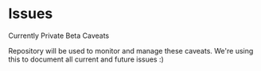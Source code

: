 # Issues
Currently Private Beta Caveats

Repository will be used to monitor and manage these caveats. We're using this to document all current and future issues :)
